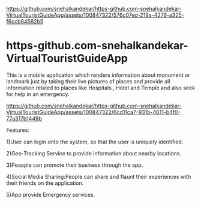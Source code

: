 
https://github.com/snehalkandekar/https-github.com-snehalkandekar-VirtualTouristGuideApp/assets/100847322/576c07ed-219a-4276-a325-f6ccb84582b5
# https-github.com-snehalkandekar-VirtualTouristGuideApp
This is a mobile application which renders information about monument or landmark just by taking their live pictures of places and provide all information related to places like Hospitals , Hotel and Temple and also seek for help in an emergency.



https://github.com/snehalkandekar/https-github.com-snehalkandekar-VirtualTouristGuideApp/assets/100847322/6cd11ca7-931b-4611-b4f0-77a317b1449b



Features:

1)User can login onto the system, so that the user is uniquely identified.

2)Geo-Tracking Service to provide information about nearby locations.

3)Peaople can promote their business through the app.

4)Social Media Sharing:People can share and flaunt their experiences with their friends on the application.

5)App provide Emergency services.







